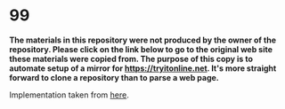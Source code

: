 # 99

**The materials in this repository were not produced by the owner of the repository. Please click on the link below to go to the original web site these materials were copied from. The purpose of this copy is to automate setup of a mirror for https://tryitonline.net. It's more straight forward to clone a repository than to parse a web page.**

Implementation taken from [here](http://codegolf.stackexchange.com/a/47764/20416).

